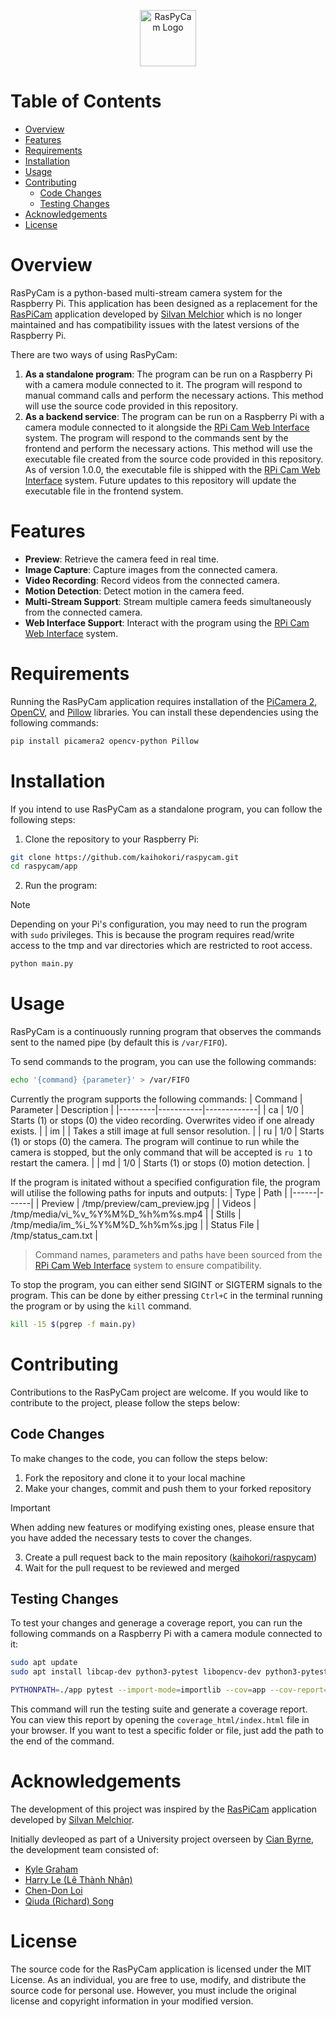 <p align="center"><img src="https://github.com/user-attachments/assets/d634bc77-e3c0-43f4-958c-3c3a0b03a2d6" height="90px" alt="RasPyCam Logo"></p>

<h1>Table of Contents</h1>

- [Overview](#overview)
- [Features](#features)
- [Requirements](#requirements)
- [Installation](#installation)
- [Usage](#usage)
- [Contributing](#contributing)
    - [Code Changes](#code-changes)
    - [Testing Changes](#testing-changes)
- [Acknowledgements](#acknowledgements)
- [License](#license)

<h1>Overview</h1>

RasPyCam is a python-based multi-stream camera system for the Raspberry Pi. This application has been designed as a replacement for the [RasPiCam](https://github.com/silvanmelchior/userland/tree/master/host_applications/linux/apps/raspicam) application developed by [Silvan Melchior](https://github.com/silvanmelchior) which is no longer maintained and has compatibility issues with the latest versions of the Raspberry Pi. 

There are two ways of using RasPyCam:
1. **As a standalone program**: The program can be run on a Raspberry Pi with a camera module connected to it. The program will respond to manual command calls and perform the necessary actions. This method will use the source code provided in this repository. 
2. **As a backend service**: The program can be run on a Raspberry Pi with a camera module connected to it alongside the [RPi Cam Web Interface](https://github.com/silvanmelchior/RPi_Cam_Web_Interface) system. The program will respond to the commands sent by the frontend and perform the necessary actions. This method will use the executable file created from the source code provided in this repository. As of version 1.0.0, the executable file is shipped with the [RPi Cam Web Interface](https://github.com/silvanmelchior/RPi_Cam_Web_Interface) system. Future updates to this repository will update the executable file in the frontend system. 

<h1>Features</h1>

- **Preview**: Retrieve the camera feed in real time. 
- **Image Capture**: Capture images from the connected camera. 
- **Video Recording**: Record videos from the connected camera. 
- **Motion Detection**: Detect motion in the camera feed. 
- **Multi-Stream Support**: Stream multiple camera feeds simultaneously from the connected camera.
- **Web Interface Support**: Interact with the program using the [RPi Cam Web Interface](https://github.com/silvanmelchior/RPi_Cam_Web_Interface) system. 

<h1>Requirements</h1>

Running the RasPyCam application requires installation of the [PiCamera 2](https://pypi.org/project/picamera2/0.2.2/), [OpenCV](https://pypi.org/project/opencv-python/), and [Pillow](https://pypi.org/project/pillow/) libraries. You can install these dependencies using the following commands: 

```bash
pip install picamera2 opencv-python Pillow
```

<h1>Installation</h1>

If you intend to use RasPyCam as a standalone program, you can follow the following steps:

1. Clone the repository to your Raspberry Pi:
```bash
git clone https://github.com/kaihokori/raspycam.git
cd raspycam/app
```

2. Run the program:

> [!NOTE]
> Depending on your Pi's configuration, you may need to run the program with `sudo` privileges. This is because the program requires read/write access to the tmp and var directories which are restricted to root access. 

```bash
python main.py
```

<h1>Usage</h1>

RasPyCam is a continuously running program that observes the commands sent to the named pipe (by default this is `/var/FIFO`). 

To send commands to the program, you can use the following commands:
```bash
echo '{command} {parameter}' > /var/FIFO
```

Currently the program supports the following commands:
| Command | Parameter | Description |
|---------|-----------|-------------|
| ca | 1/0 | Starts (1) or stops (0) the video recording. Overwrites video if one already exists. |
| im |  | Takes a still image at full sensor resolution. |
| ru | 1/0 | Starts (1) or stops (0) the camera. The program will continue to run while the camera is stopped, but the only command that will be accepted is `ru 1` to restart the camera. |
| md | 1/0 | Starts (1) or stops (0) motion detection. |

If the program is initated without a specified configuration file, the program will utilise the following paths for inputs and outputs:
| Type | Path |
|------|------|
| Preview | /tmp/preview/cam_preview.jpg |
| Videos | /tmp/media/vi_%v_%Y%M%D_%h%m%s.mp4 |
| Stills | /tmp/media/im_%i_%Y%M%D_%h%m%s.jpg |
| Status File | /tmp/status_cam.txt |

> Command names, parameters and paths have been sourced from the [RPi Cam Web Interface](https://github.com/silvanmelchior/RPi_Cam_Web_Interface) system to ensure compatibility.

To stop the program, you can either send SIGINT or SIGTERM signals to the program. This can be done by either pressing `Ctrl+C` in the terminal running the program or by using the `kill` command.

```bash
kill -15 $(pgrep -f main.py)
```

<h1>Contributing</h1>

Contributions to the RasPyCam project are welcome. If you would like to contribute to the project, please follow the steps below:

<h2>Code Changes</h2>

To make changes to the code, you can follow the steps below:

1. Fork the repository and clone it to your local machine
2. Make your changes, commit and push them to your forked repository

> [!IMPORTANT]
> When adding new features or modifying existing ones, please ensure that you have added the necessary tests to cover the changes. 

3. Create a pull request back to the main repository ([kaihokori/raspycam](https://github.com/kaihokori/raspycam))
4. Wait for the pull request to be reviewed and merged

<h2>Testing Changes</h2>

To test your changes and generage a coverage report, you can run the following commands on a Raspberry Pi with a camera module connected to it: 

```bash
sudo apt update
sudo apt install libcap-dev python3-pytest libopencv-dev python3-pytest-cov -y
```

```bash
PYTHONPATH=./app pytest --import-mode=importlib --cov=app --cov-report=term --cov-report=html:coverage_html --cov-config=tests/.coveragerc
```

This command will run the testing suite and generate a coverage report. You can view this report by opening the `coverage_html/index.html` file in your browser. If you want to test a specific folder or file, just add the path to the end of the command. 

<h1>Acknowledgements</h1>

The development of this project was inspired by the [RasPiCam](https://github.com/silvanmelchior/userland/tree/master/host_applications/linux/apps/raspicam) application developed by [Silvan Melchior](https://github.com/silvanmelchior). 

Initially devleoped as part of a University project overseen by [Cian Byrne](https://github.com/wallarug), the development team consisted of: 
- [Kyle Graham](https://github.com/kaihokori)
- [Harry Le (Lê Thành Nhân)](https://github.com/NhanDotJS)
- [Chen-Don Loi](https://github.com/Chen-Loi)
- [Qiuda (Richard) Song](https://github.com/RichardQiudaSong)

<h1>License</h1>

The source code for the RasPyCam application is licensed under the MIT License. As an individual, you are free to use, modify, and distribute the source code for personal use. However, you must include the original license and copyright information in your modified version. 
